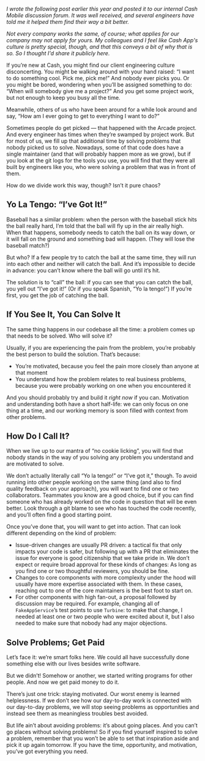 _I wrote the following post earlier this year and posted it to our internal Cash Mobile discussion forum. It was well received, and several engineers have told me it helped them find their way a bit better._

_Not every company works the same, of course; what applies for our company may not apply for yours. My colleagues and I feel like Cash App's culture is pretty special, though, and that this conveys a bit of why that is so. So I thought I'd share it publicly here._

If you’re new at Cash, you might find our client engineering culture disconcerting. You might be walking around with your hand raised: “I want to do something cool. Pick me, pick me!” And nobody ever picks you. Or you might be bored, wondering when you’ll be assigned something to do: “When will somebody give me a project?” And you get some project work, but not enough to keep you busy all the time.

Meanwhile, others of us who have been around for a while look around and say, “How am I ever going to get to everything I want to do?”

Sometimes people do get picked — that happened with the Arcade project. And every engineer has times when they’re swamped by project work. But for most of us, we fill up that additional time by solving problems that nobody picked us to solve. Nowadays, some of that code does have a single maintainer (and that will probably happen more as we grow), but if you look at the git logs for the tools you use, you will find that they were all built by engineers like you, who were solving a problem that was in front of them.

How do we divide work this way, though? Isn’t it pure chaos?

## Yo La Tengo: “I’ve Got It!”

Baseball has a similar problem: when the person with the baseball stick hits the ball really hard, I’m told that the ball will fly up in the air really high. When that happens, somebody needs to catch the ball on its way down, or it will fall on the ground and something bad will happen. (They will lose the baseball match?)

But who? If a few people try to catch the ball at the same time, they will run into each other and neither will catch the ball. And it’s impossible to decide in advance: you can’t know where the ball will go until it’s hit.

The solution is to “call” the ball: if you can see that you can catch the ball, you yell out “I’ve got it!” (Or if you speak Spanish, “Yo la tengo!”) If you’re first, you get the job of catching the ball.

## If You See It, You Can Solve It

The same thing happens in our codebase all the time: a problem comes up that needs to be solved. Who will solve it?

Usually, if you are experiencing the pain from the problem, you’re probably the best person to build the solution. That’s because:

* You’re motivated, because you feel the pain more closely than anyone at that moment
* You understand how the problem relates to real business problems, because you were probably working on one when you encountered it

And you should probably try and build it _right now_ if you can. Motivation and understanding both have a short half-life: we can only focus on one thing at a time, and our working memory is soon filled with context from other problems.

## How Do I Call It?

When we live up to our mantra of “no cookie licking”, you will find that nobody stands in the way of you solving any problem you understand and are motivated to solve.

We don’t actually literally call “Yo la tengo!” or “I’ve got it,” though. To avoid running into other people working on the same thing (and also to find quality feedback on your approach), you will want to find one or two collaborators. Teammates you know are a good choice, but if you can find someone who has already worked on the code in question that will be even better. Look through a git blame to see who has touched the code recently, and you’ll often find a good starting point.

Once you’ve done that, you will want to get into action. That can look different depending on the kind of problem:

* Issue-driven changes are usually PR driven: a tactical fix that only impacts your code is safer, but following up with a PR that eliminates the issue for everyone is good citizenship that we take pride in. We don’t expect or require broad approval for these kinds of changes: As long as you find one or two thoughtful reviewers, you should be fine.
* Changes to core components with more complexity under the hood will usually have more expertise associated with them. In these cases, reaching out to one of the core maintainers is the best foot to start on.
* For other components with high fan-out, a proposal followed by discussion may be required. For example, changing all of `FakeAppService`’s test points to use `Turbine`: to make that change, I needed at least one or two people who were excited about it, but I also needed to make sure that nobody had any major objections.

## Solve Problems; Get Paid

Let’s face it: we’re smart folks here. We could all have successfully done something else with our lives besides write software.

But we didn’t! Somehow or another, we started writing programs for other people. And now we get paid money to do it.

There’s just one trick: staying motivated. Our worst enemy is learned helplessness. If we don’t see how our day-to-day work is connected with our day-to-day problems, we will stop seeing problems as opportunities and instead see them as meaningless troubles best avoided.

But life ain’t about avoiding problems: it’s about going places. And you can’t go places without solving problems! So if you find yourself inspired to solve a problem, remember that you won’t be able to set that inspiration aside and pick it up again tomorrow. If you have the time, opportunity, and motivation, you’ve got everything you need.
